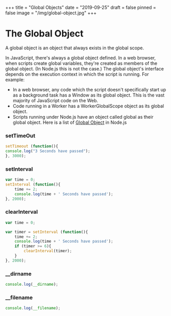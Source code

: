 +++
title = "Global Objects"
date = "2019-09-25"
draft = false
pinned = false
image = "/img/global-object.jpg"
+++
# The Global Object
A global object is an object that always exists in the global scope.

In JavaScript, there's always a global object defined. In a web browser, when scripts create global variables, they're created as members of the global object. (In Node.js this is not the case.) The global object's interface depends on the execution context in which the script is running. For example:

* In a web browser, any code which the script doesn't specifically start up as a background task has a Window as its global object. This is the vast majority of JavaScript code on the Web.
* Code running in a Worker has a WorkerGlobalScope object as its global object.
* Scripts running under Node.js have an object called global as their global object.
Here is a list of [Global Object](https://nodejs.org/api/globals.html) in Node.js

### setTimeOut

```javascript
setTimeout (function(){
console.log("3 Seconds have passed");
}, 3000);
```

### setInterval

```javascript
var time = 0;
setInterval (function(){
    time += 2;
    console.log(time + ' Seconds have passed');
}, 2000);
```
###  clearInterval
```javascript
var time = 0;

var timer = setInterval (function(){
    time += 2;
    console.log(time + ' Seconds have passed');
    if (timer >= 6){
        clearInterval(timer);
    }
}, 2000);
```

### __dirname
```javascript
console.log(__dirname);
```

### __filename
```javascript
console.log(__filename);
```
### 